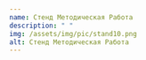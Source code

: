 ```yaml
---
name: Стенд Методическая Работа
description: " "
img: /assets/img/pic/stand10.png
alt: Стенд Методическая Работа
---
```

